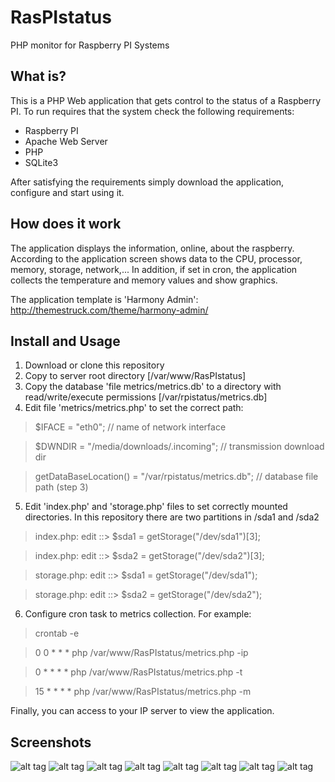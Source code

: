 # RasPIstatus
PHP monitor for Raspberry PI Systems

## What is?
This is a PHP Web application that gets control to the status of a Raspberry PI. To run requires that the system check the following requirements:

* Raspberry PI
* Apache Web Server
* PHP
* SQLite3

After satisfying the requirements simply download the application, configure and start using it.

## How does it work
The application displays the information, online, about the raspberry.
According to the application screen shows data to the CPU, processor, memory, storage, network,...
In addition, if set in cron, the application collects the temperature and memory values and show graphics.

The application template is 'Harmony Admin': http://themestruck.com/theme/harmony-admin/

## Install and Usage

1. Download or clone this repository
2. Copy to server root directory [/var/www/RasPIstatus]
3. Copy the database 'file metrics/metrics.db' to a directory with read/write/execute permissions [/var/rpistatus/metrics.db]
4. Edit file 'metrics/metrics.php' to set the correct path:

> 	$IFACE = "eth0"; // name of network interface

> 	$DWNDIR = "/media/downloads/.incoming"; // transmission download dir

>	getDataBaseLocation() = "/var/rpistatus/metrics.db"; // database file path (step 3)

5. Edit 'index.php' and 'storage.php' files to set correctly mounted directories. In this repository there are two partitions in /sda1 and /sda2

> index.php: edit ::> $sda1 = getStorage("/dev/sda1")[3];

> index.php: edit ::> $sda2 = getStorage("/dev/sda2")[3]; 

> storage.php: edit ::> $sda1 = getStorage("/dev/sda1"); 

> storage.php: edit ::> $sda2 = getStorage("/dev/sda2"); 

6. Configure cron task to metrics collection. For example:

> crontab -e

> 0 0 * * *   php /var/www/RasPIstatus/metrics.php -ip

> 0 * * * *   php /var/www/RasPIstatus/metrics.php -t

> 15 * * * *  php /var/www/RasPIstatus/metrics.php -m

Finally, you can access to your IP server to view the application.



## Screenshots
![alt tag](https://github.com/ruboweb/RasPIstatus/blob/master/screenshots/01.dash.png)
![alt tag](https://github.com/ruboweb/RasPIstatus/blob/master/screenshots/02.system.png)
![alt tag](https://github.com/ruboweb/RasPIstatus/blob/master/screenshots/03.processor.png)
![alt tag](https://github.com/ruboweb/RasPIstatus/blob/master/screenshots/04.temp.png)
![alt tag](https://github.com/ruboweb/RasPIstatus/blob/master/screenshots/05.memory.png)
![alt tag](https://github.com/ruboweb/RasPIstatus/blob/master/screenshots/06.storage.png)
![alt tag](https://github.com/ruboweb/RasPIstatus/blob/master/screenshots/07.network.png)
![alt tag](https://github.com/ruboweb/RasPIstatus/blob/master/screenshots/08.services.png)

